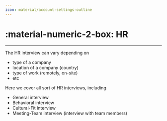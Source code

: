 ```yaml
---
icon: material/account-settings-outline
---
```


# :material-numeric-2-box: HR
---

The HR interview can vary depending on 

- type of a company
- location of a company (country)
- type of work (remotely, on-site)
- etc

Here we cover all sort of HR interviews, including 

- General interview
- Behavioral interview
- Cultural-Fit interview
- Meeting-Team interview (interview with team members)
